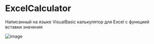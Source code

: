 # ExcelCalculator
Написанный на языке VisualBasic калькулятор для Excel с функцией вставки значения

![image](https://user-images.githubusercontent.com/96237569/203448770-66575511-8875-4d2e-80ac-50a1274b46b3.png)
